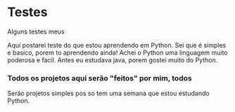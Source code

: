 # Testes
Alguns testes meus 

Aqui postarei teste do que estou aprendendo em Python.
Sei que é simples e basico, porem to aprendendo ainda!
Achei o Python uma linguagem muito poderosa e facil.
Antes eu estudava java, porem gostei muito do Python.

### Todos os projetos aqui serão "feitos" por mim, todos ###
Serão projetos simples pos so tem uma semana que estou estudando Python.





